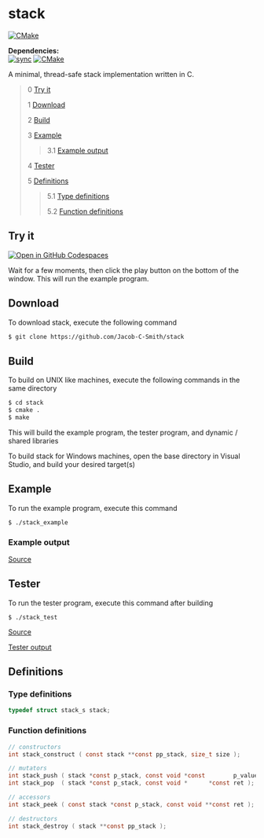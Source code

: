 # stack
[![CMake](https://github.com/Jacob-C-Smith/stack/actions/workflows/cmake.yml/badge.svg)](https://github.com/Jacob-C-Smith/stack/actions/workflows/cmake.yml)

**Dependencies:**\
[![sync](https://github.com/Jacob-C-Smith/sync/actions/workflows/cmake.yml/badge.svg)](https://github.com/Jacob-C-Smith/sync/actions/workflows/cmake.yml)
[![CMake](https://github.com/Jacob-C-Smith/log/actions/workflows/cmake.yml/badge.svg)](https://github.com/Jacob-C-Smith/log/actions/workflows/cmake.yml)


 A minimal, thread-safe stack implementation written in C. 
 
 > 0 [Try it](#try-it)
 > 
 > 1 [Download](#download)
 >
 > 2 [Build](#build)
 >
 > 3 [Example](#example)
 >
 >> 3.1 [Example output](#example-output)
 >
 > 4 [Tester](#tester)
 >
 > 5 [Definitions](#definitions)
 >
 >> 5.1 [Type definitions](#type-definitions)
 >>
 >> 5.2 [Function definitions](#function-definitions)
 
## Try it
[![Open in GitHub Codespaces](https://github.com/codespaces/badge.svg)](https://codespaces.new/Jacob-C-Smith/log?quickstart=1)

Wait for a few moments, then click the play button on the bottom of the window. This will run the example program.

 ## Download
 To download stack, execute the following command
 ```bash
 $ git clone https://github.com/Jacob-C-Smith/stack
 ```
 ## Build
 To build on UNIX like machines, execute the following commands in the same directory
 ```bash
 $ cd stack
 $ cmake .
 $ make
 ```
  This will build the example program, the tester program, and dynamic / shared libraries

  To build stack for Windows machines, open the base directory in Visual Studio, and build your desired target(s)
 ## Example
 To run the example program, execute this command
 ```
 $ ./stack_example
 ```
 ### Example output

 [Source](main.c)
## Tester
 To run the tester program, execute this command after building
 ```
 $ ./stack_test
 ```
 [Source](stack_test.c)
 
 [Tester output](test_output.txt)

 ## Definitions
 ### Type definitions
 ```c
 typedef struct stack_s stack;
 ```
 ### Function definitions
 ```c 
// constructors 
int stack_construct ( const stack **const pp_stack, size_t size );

// mutators
int stack_push ( stack *const p_stack, const void *const        p_value );
int stack_pop  ( stack *const p_stack, const void *      *const ret );

// accessors
int stack_peek ( const stack *const p_stack, const void **const ret );

// destructors
int stack_destroy ( stack **const pp_stack );
```